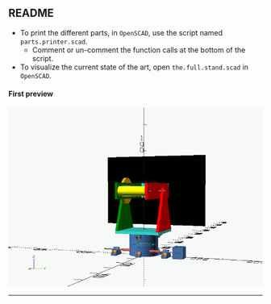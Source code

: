 ## README
- To print the different parts, in `OpenSCAD`, use the script named `parts.printer.scad`.
	- Comment or un-comment the function calls at the bottom of the script.
- To visualize the current state of the art, open `the.full.stand.scad` in `OpenSCAD`.

#### First preview

![Animated](./images/sunflower.gif)

---

